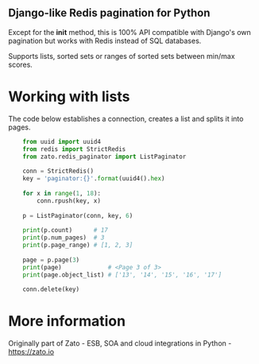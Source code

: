 Django-like Redis pagination for Python
---------------------------------------

Except for the __init__ method, this is 100% API compatible with Django's own pagination
but works with Redis instead of SQL databases.

Supports lists, sorted sets or ranges of sorted sets between min/max scores.

Working with lists
==================

The code below establishes a connection, creates a list and splits it into pages.

```python
    from uuid import uuid4
    from redis import StrictRedis
    from zato.redis_paginator import ListPaginator
    
    conn = StrictRedis()
    key = 'paginator:{}'.format(uuid4().hex)
    
    for x in range(1, 18):
        conn.rpush(key, x)
        
    p = ListPaginator(conn, key, 6)
    
    print(p.count)      # 17
    print(p.num_pages)  # 3
    print(p.page_range) # [1, 2, 3]
    
    page = p.page(3)
    print(page)             # <Page 3 of 3>
    print(page.object_list) # ['13', '14', '15', '16', '17']
        
    conn.delete(key)
```


More information
================

Originally part of Zato - ESB, SOA and cloud integrations in Python - https://zato.io
